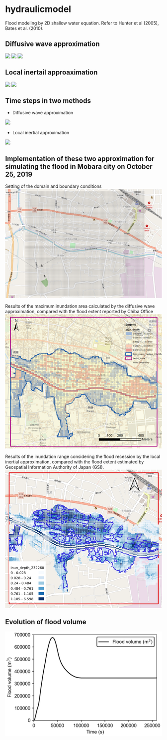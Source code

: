 # hydraulicmodel
Flood modeling by 2D shallow water equation. 
Refer to Hunter et al (2005), Bates et al. (2010). 

## Diffusive wave approximation

<img src="https://render.githubusercontent.com/render/math?math=\frac{\partial h ^{i, j}}{\partial t} = \frac{Q_x^{i-1, j} - Q_x^{i, j} + Q_y^{i, j-1} - Q_y^{i, j}}{\Delta x \Delta y}">

<img src="https://render.githubusercontent.com/render/math?math=Q_x^{i, j} = \frac{h_{flow}^{5/3}}{n} \left( \frac{h^{i-1, j} - h^{i, j}}{\Delta x} \right) ^{1/2} \Delta y">

<img src="https://render.githubusercontent.com/render/math?math=Q_y^{i, j} = \frac{h_{flow}^{5/3}}{n} \left( \frac{h^{i-1, j} - h^{i, j}}{\Delta y} \right) ^{1/2} \Delta x">

## Local inertail approaximation

<img src="https://render.githubusercontent.com/render/math?math=\frac{\partial h ^{i, j}}{\partial t} = \frac{Q_x^{i-1, j} - Q_x^{i, j} + Q_y^{i, j-1} - Q_y^{i, j}}{\Delta x \Delta y}">

<img src="https://render.githubusercontent.com/render/math?math=q_{t + \Delta t} = \frac{q_t - gh_{flow, t} \Delta t \frac{\partial h_t}{\partial x}} {1 + g n^2 \Delta t q_t / h_{flow, t}^{7/3}}">


## Time steps in two methods

- Diffusive wave approximation
<img src="https://render.githubusercontent.com/render/math?math=\Delta t = \frac{\Delta x^2}{4} min \left( \frac{2n}{h_{flow}^{5/3}}|\frac{\partial h}{\partial x}|^{1/2}, \frac{2n}{h_{flow}^{5/3}}|\frac{\partial h}{\partial y}|^{1/2} \right)">

- Local inertial approximation
<img src="https://render.githubusercontent.com/render/math?math=\Delta t = \alpha \frac{\Delta x}{\sqrt{g (h-z)_{max}}}">

## Implementation of these two approximation for simulating the flood in Mobara city on October 25, 2019

Setting of the domain and boundary conditions
![domain](./fig/domain.png)

Results of the maximum inundation area calculated by the diffusive wave approximation, compared with the flood extent reported by Chiba Office
![diffusive wave](./fig/dw.png)

Results of the inundation range considering the flood recession by the local inertial approximation, compared with the flood extent estimated by Geospatial Information Authority of Japan (GSI). 
![local inertial](./fig/li.png)

## Evolution of flood volume
![flood volume](./fig/fv.png)
